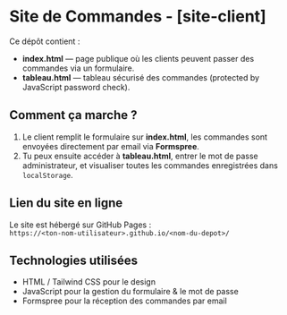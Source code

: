 # Site de Commandes - [site-client]

Ce dépôt contient :
- **index.html** — page publique où les clients peuvent passer des commandes via un formulaire.
- **tableau.html** — tableau sécurisé des commandes (protected by JavaScript password check).

##  Comment ça marche ?
1. Le client remplit le formulaire sur **index.html**, les commandes sont envoyées directement par email via **Formspree**.
2. Tu peux ensuite accéder à **tableau.html**, entrer le mot de passe administrateur, et visualiser toutes les commandes enregistrées dans `localStorage`.

##  Lien du site en ligne
Le site est hébergé sur GitHub Pages :  
`https://<ton-nom-utilisateur>.github.io/<nom-du-depot>/`

##  Technologies utilisées
- HTML / Tailwind CSS pour le design
- JavaScript pour la gestion du formulaire & le mot de passe
- Formspree pour la réception des commandes par email
